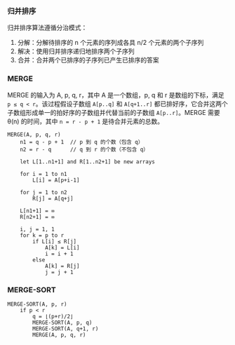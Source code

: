 ### 归并排序

归并排序算法遵循分治模式：

1. 分解：分解待排序的 n 个元素的序列成各具 n/2 个元素的两个子序列
2. 解决：使用归并排序递归地排序两个子序列
3. 合并：合并两个已排序的子序列已产生已排序的答案

### MERGE

MERGE 的输入为 A, p, q, r，其中 A 是一个数组，p, q 和 r 是数组的下标，满足 `p ≤ q < r`。该过程假设子数组 `A[p..q]` 和 `A[q+1..r]` 都已排好序，它合并这两个子数组形成单一的拍好序的子数组并代替当前的子数组 `A[p..r]`。MERGE 需要 θ(n) 的时间，其中 `n = r - p + 1` 是待合并元素的总数。

```
MERGE(A, p, q, r)
    n1 = q - p + 1  // p 到 q 的个数（包含 q）
    n2 = r - q      // q 到 r 的个数（不包含 q）

    let L[1..n1+1] and R[1..n2+1] be new arrays

    for i = 1 to n1
        L[i] = A[p+i-1]

    for j = 1 to n2
        R[j] = A[q+j]

    L[n1+1] = ∞
    R[n2+1] = ∞

    i, j = 1, 1
    for k = p to r
        if L[i] ≤ R[j]
            A[k] = L[i]
            i = i + 1
        else
            A[k] = R[j]
            j = j + 1
```

### MERGE-SORT

```
MERGE-SORT(A, p, r)
    if p < r
        q = ⌊(p+r)/2⌋
        MERGE-SORT(A, p, q)
        MERGE-SORT(A, q+1, r)
        MERGE(A, p, q, r)
```
